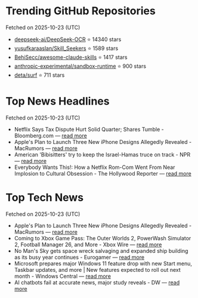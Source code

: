 # Trending GitHub Repositories
Fetched on 2025-10-23 (UTC)

- [deepseek-ai/DeepSeek-OCR](https://github.com/deepseek-ai/DeepSeek-OCR) ⭐ 14340 stars
- [yusufkaraaslan/Skill_Seekers](https://github.com/yusufkaraaslan/Skill_Seekers) ⭐ 1589 stars
- [BehiSecc/awesome-claude-skills](https://github.com/BehiSecc/awesome-claude-skills) ⭐ 1417 stars
- [anthropic-experimental/sandbox-runtime](https://github.com/anthropic-experimental/sandbox-runtime) ⭐ 900 stars
- [deta/surf](https://github.com/deta/surf) ⭐ 711 stars

# Top News Headlines
Fetched on 2025-10-23 (UTC)
- Netflix Says Tax Dispute Hurt Solid Quarter; Shares Tumble - Bloomberg.com — [read more](https://www.bloomberg.com/news/articles/2025-10-21/netflix-says-brazil-tax-fight-squeezed-otherwise-solid-quarter)
- Apple's Plan to Launch Three New iPhone Designs Allegedly Revealed - MacRumors — [read more](https://www.macrumors.com/2025/10/22/three-new-iphone-designs-allegedly-revealed/)
- American 'Bibisitters' try to keep the Israel-Hamas truce on track - NPR — [read more](https://www.npr.org/2025/10/22/nx-s1-5581401/vance-israel-gaza-ceasefire)
- Everybody Wants This!: How a Netflix Rom-Com Went From Near Implosion to Cultural Obsession - The Hollywood Reporter — [read more](http://www.hollywoodreporter.com/tv/tv-features/nobody-wants-this-season-2-kristen-bell-adam-brody-interview-1236405443/)

# Top Tech News
Fetched on 2025-10-23 (UTC)
- Apple's Plan to Launch Three New iPhone Designs Allegedly Revealed - MacRumors — [read more](https://www.macrumors.com/2025/10/22/three-new-iphone-designs-allegedly-revealed/)
- Coming to Xbox Game Pass: The Outer Worlds 2, PowerWash Simulator 2, Football Manager 26, and More - Xbox Wire — [read more](https://news.xbox.com/en-us/2025/10/22/xbox-game-pass-october-2025-wave-2/)
- No Man's Sky gets space wreck salvaging and expanded ship building as its busy year continues - Eurogamer — [read more](https://www.eurogamer.net/no-mans-sky-gets-space-wreck-salvaging-and-expanded-ship-building-as-its-busy-year-continues)
- Microsoft prepares major Windows 11 feature drop with new Start menu, Taskbar updates, and more | New features expected to roll out next month - Windows Central — [read more](https://www.windowscentral.com/microsoft/windows-11/microsoft-prepares-new-start-menu-release-major-windows-11-feature-update-november-2025)
- AI chatbots fail at accurate news, major study reveals - DW — [read more](https://www.dw.com/en/artificial-intelligence-ai-chatbot-chatgpt-google-news-misinformation-fact-check-copilot/a-74392921)
